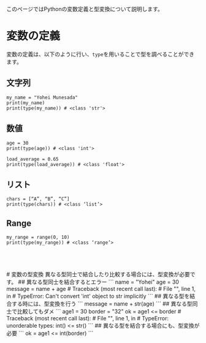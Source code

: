 このページではPythonの変数定義と型変換について説明します。  


# 変数の定義
変数の定義は、以下のように行い、`type`を用いることで型を調べることができます。  
## 文字列
```
my_name = "Yohei Munesada"
print(my_name)
print(type(my_name)) # <class 'str'>
```
## 数値
```
age = 30
print(type(age)) # <class 'int'>

load_average = 0.65
print(type(load_average)) # <class 'float'>
```
## リスト
```
chars = [“A”, “B”, “C”]
print(type(chars)) # <class ‘list’>
```
## Range
```
my_range = range(0, 10)
print(type(my_range)) # <class ‘range’>
```
<br />
<br />
<br />
# 変数の型変換
異なる型同士で結合したり比較する場合には、型変換が必要です。  
## 異なる型同士を結合するとエラー
```
name = "Yohei"
age = 30
message = name + age
# Traceback (most recent call last):
#   File "<stdin>", line 1, in <module>
# TypeError: Can't convert 'int' object to str implicitly
```
## 異なる型を結合する時には、型変換を行う
```
message = name + str(age)
```
## 異なる型同士で比較してもダメ
```
age1 = 30
border = "32"
ok = age1 <= border
# Traceback (most recent call last):
#   File "<stdin>", line 1, in <module>
# TypeError: unorderable types: int() <= str()
```
## 異なる型を結合する場合にも、型変換が必要
```
ok = age1 <= int(border)
```
